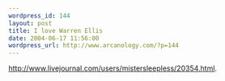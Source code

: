 ```yaml
--- 
wordpress_id: 144
layout: post
title: I love Warren Ellis
date: 2004-06-17 11:56:00
wordpress_url: http://www.arcanology.com/?p=144
---
```

<a href="http://www.livejournal.com/users/mistersleepless/20354.html">http://www.livejournal.com/users/mistersleepless/20354.html</a>.